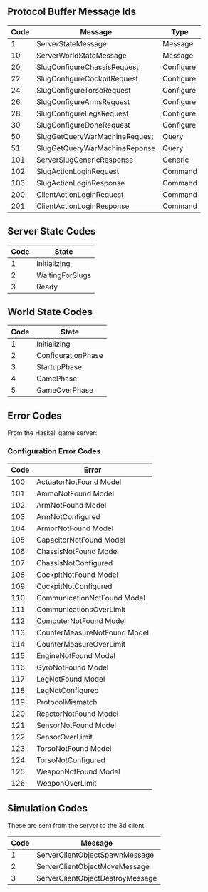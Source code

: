 ## Protocol Buffer Message Ids

| Code | Message                       | Type
-------|-------------------------------|----------
|  1   | ServerStateMessage            | Message
| 10   | ServerWorldStateMessage       | Message
| 20   | SlugConfigureChassisRequest   | Configure
| 22   | SlugConfigureCockpitRequest   | Configure
| 24   | SlugConfigureTorsoRequest     | Configure
| 26   | SlugConfigureArmsRequest      | Configure
| 28   | SlugConfigureLegsRequest      | Configure
| 30   | SlugConfigureDoneRequest      | Configure
| 50   | SlugGetQueryWarMachineRequest | Query
| 51   | SlugGetQueryWarMachineReponse | Query
| 101  | ServerSlugGenericResponse     | Generic
| 102  | SlugActionLoginRequest        | Command
| 103  | SlugActionLoginResponse       | Command
| 200  | ClientActionLoginRequest      | Command
| 201  | ClientActionLoginResponse     | Command

## Server State Codes

| Code | State
-------|-----------------------------
| 1    | Initializing
| 2    | WaitingForSlugs
| 3    | Ready

## World State Codes

| Code | State
-------|-----------------------------
| 1    | Initializing
| 2    | ConfigurationPhase
| 3    | StartupPhase
| 4    | GamePhase
| 5    | GameOverPhase

## Error Codes

From the Haskell game server:

### Configuration Error Codes

| Code | Error                       
-------|-----------------------------
| 100  | ActuatorNotFound Model
| 101  | AmmoNotFound Model
| 102  | ArmNotFound Model
| 103  | ArmNotConfigured
| 104  | ArmorNotFound Model
| 105  | CapacitorNotFound Model
| 106  | ChassisNotFound Model
| 107  | ChassisNotConfigured
| 108  | CockpitNotFound Model
| 109  | CockpitNotConfigured
| 110  | CommunicationNotFound Model
| 111  | CommunicationsOverLimit
| 112  | ComputerNotFound Model
| 113  | CounterMeasureNotFound Model
| 114  | CounterMeasureOverLimit
| 115  | EngineNotFound Model
| 116  | GyroNotFound Model
| 117  | LegNotFound Model
| 118  | LegNotConfigured
| 119  | ProtocolMismatch
| 120  | ReactorNotFound Model
| 121  | SensorNotFound Model
| 122  | SensorOverLimit
| 123  | TorsoNotFound Model
| 124  | TorsoNotConfigured
| 125  | WeaponNotFound Model
| 126  | WeaponOverLimit

## Simulation Codes

These are sent from the server to the 3d client.

| Code | Message
-------|---------------------------------
| 1    | ServerClientObjectSpawnMessage 
| 2    | ServerClientObjectMoveMessage 
| 3    | ServerClientObjectDestroyMessage 
